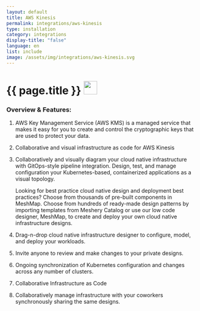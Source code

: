 ```yaml
---
layout: default
title: AWS Kinesis
permalink: integrations/aws-kinesis
type: installation
category: integrations
display-title: "false"
language: en
list: include
image: /assets/img/integrations/aws-kinesis.svg
---
```


<h1>{{ page.title }} <img src="{{ page.image }}" style="width: 35px; height: 35px;" /></h1>


<!-- This needs replaced with the Category property, not the sub-category.
 #### Category: aws-kms-controller -->

### Overview & Features:
1. AWS Key Management Service (AWS KMS) is a managed service that makes it easy for you to create and control the cryptographic keys that are used to protect your data.

2. Collaborative and visual infrastructure as code for AWS Kinesis

4. 
    Collaboratively and visually diagram your cloud native infrastructure with GitOps-style pipeline integration. Design, test, and manage configuration your Kubernetes-based, containerized applications as a visual topology.



    Looking for best practice cloud native design and deployment best practices? Choose from thousands of pre-built components in MeshMap. Choose from hundreds of ready-made design patterns by importing templates from Meshery Catalog or use our low code designer, MeshMap, to create and deploy your own cloud native infrastructure designs.



5. Drag-n-drop cloud native infrastructure designer to configure, model, and deploy your workloads.

6. Invite anyone to review and make changes to your private designs.

7. Ongoing synchronization of Kubernetes configuration and changes across any number of clusters.

8. Collaborative Infrastructure as Code

9. Collaboratively manage infrastructure with your coworkers synchronously sharing the same designs.

